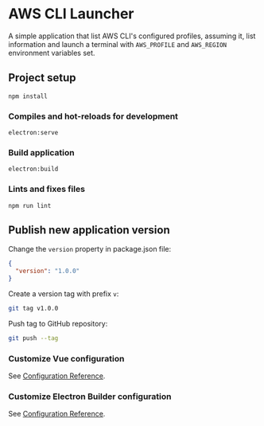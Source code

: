 # AWS CLI Launcher

A simple application that list AWS CLI's configured profiles, assuming it, list information and launch a terminal with `AWS_PROFILE` and `AWS_REGION` environment variables set.

## Project setup
```
npm install
```

### Compiles and hot-reloads for development
```
electron:serve
```

### Build application
```
electron:build
```

### Lints and fixes files
```
npm run lint
```

## Publish new application version

Change the `version` property in package.json file:
```json
{
  "version": "1.0.0"
}
```

Create a version tag with prefix `v`:
```bash
git tag v1.0.0
```

Push tag to GitHub repository:
```bash
git push --tag
```

### Customize Vue configuration
See [Configuration Reference](https://cli.vuejs.org/config/).

### Customize Electron Builder configuration
See [Configuration Reference](https://www.electron.build/configuration/configuration).
